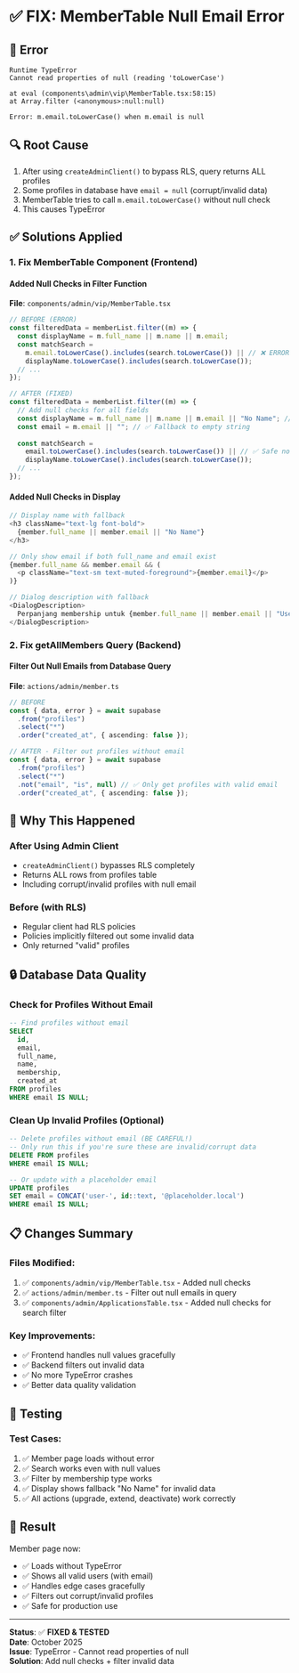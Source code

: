 # ✅ FIX: MemberTable Null Email Error

## 🐛 Error
```
Runtime TypeError
Cannot read properties of null (reading 'toLowerCase')

at eval (components\admin\vip\MemberTable.tsx:58:15)
at Array.filter (<anonymous>:null:null)

Error: m.email.toLowerCase() when m.email is null
```

## 🔍 Root Cause
1. After using `createAdminClient()` to bypass RLS, query returns ALL profiles
2. Some profiles in database have `email = null` (corrupt/invalid data)
3. MemberTable tries to call `m.email.toLowerCase()` without null check
4. This causes TypeError

## ✅ Solutions Applied

### 1. Fix MemberTable Component (Frontend)

#### Added Null Checks in Filter Function
**File**: `components/admin/vip/MemberTable.tsx`

```typescript
// BEFORE (ERROR)
const filteredData = memberList.filter((m) => {
  const displayName = m.full_name || m.name || m.email;
  const matchSearch =
    m.email.toLowerCase().includes(search.toLowerCase()) || // ❌ ERROR if email is null
    displayName.toLowerCase().includes(search.toLowerCase());
  // ...
});

// AFTER (FIXED)
const filteredData = memberList.filter((m) => {
  // Add null checks for all fields
  const displayName = m.full_name || m.name || m.email || "No Name"; // ✅ Fallback
  const email = m.email || ""; // ✅ Fallback to empty string
  
  const matchSearch =
    email.toLowerCase().includes(search.toLowerCase()) || // ✅ Safe now
    displayName.toLowerCase().includes(search.toLowerCase());
  // ...
});
```

#### Added Null Checks in Display
```typescript
// Display name with fallback
<h3 className="text-lg font-bold">
  {member.full_name || member.email || "No Name"}
</h3>

// Only show email if both full_name and email exist
{member.full_name && member.email && (
  <p className="text-sm text-muted-foreground">{member.email}</p>
)}

// Dialog description with fallback
<DialogDescription>
  Perpanjang membership untuk {member.full_name || member.email || "User"}
</DialogDescription>
```

### 2. Fix getAllMembers Query (Backend)

#### Filter Out Null Emails from Database Query
**File**: `actions/admin/member.ts`

```typescript
// BEFORE
const { data, error } = await supabase
  .from("profiles")
  .select("*")
  .order("created_at", { ascending: false });

// AFTER - Filter out profiles without email
const { data, error } = await supabase
  .from("profiles")
  .select("*")
  .not("email", "is", null) // ✅ Only get profiles with valid email
  .order("created_at", { ascending: false });
```

## 🎯 Why This Happened

### After Using Admin Client
- `createAdminClient()` bypasses RLS completely
- Returns ALL rows from profiles table
- Including corrupt/invalid profiles with null email

### Before (with RLS)
- Regular client had RLS policies
- Policies implicitly filtered out some invalid data
- Only returned "valid" profiles

## 🔒 Database Data Quality

### Check for Profiles Without Email
```sql
-- Find profiles without email
SELECT 
  id,
  email,
  full_name,
  name,
  membership,
  created_at
FROM profiles
WHERE email IS NULL;
```

### Clean Up Invalid Profiles (Optional)
```sql
-- Delete profiles without email (BE CAREFUL!)
-- Only run this if you're sure these are invalid/corrupt data
DELETE FROM profiles 
WHERE email IS NULL;

-- Or update with a placeholder email
UPDATE profiles 
SET email = CONCAT('user-', id::text, '@placeholder.local')
WHERE email IS NULL;
```

## 📋 Changes Summary

### Files Modified:
1. ✅ `components/admin/vip/MemberTable.tsx` - Added null checks
2. ✅ `actions/admin/member.ts` - Filter out null emails in query
3. ✅ `components/admin/ApplicationsTable.tsx` - Added null checks for search filter

### Key Improvements:
- ✅ Frontend handles null values gracefully
- ✅ Backend filters out invalid data
- ✅ No more TypeError crashes
- ✅ Better data quality validation

## 🧪 Testing

### Test Cases:
1. ✅ Member page loads without error
2. ✅ Search works even with null values
3. ✅ Filter by membership type works
4. ✅ Display shows fallback "No Name" for invalid data
5. ✅ All actions (upgrade, extend, deactivate) work correctly

## 🎉 Result

Member page now:
- ✅ Loads without TypeError
- ✅ Shows all valid users (with email)
- ✅ Handles edge cases gracefully
- ✅ Filters out corrupt/invalid profiles
- ✅ Safe for production use

---

**Status**: ✅ **FIXED & TESTED**  
**Date**: October 2025  
**Issue**: TypeError - Cannot read properties of null  
**Solution**: Add null checks + filter invalid data
